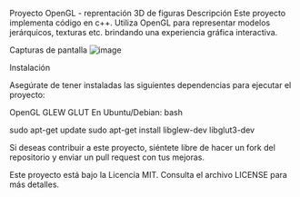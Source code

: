 Proyecto OpenGL - reprentación 3D de figuras 
Descripción
Este proyecto implementa código en c++. Utiliza OpenGL para representar modelos jerárquicos, texturas etc. brindando una experiencia gráfica interactiva.


Capturas de pantalla
![image](https://github.com/user-attachments/assets/dcb2cd3e-1988-4aef-8e0b-850d4f01108a)


Instalación

Asegúrate de tener instaladas las siguientes dependencias para ejecutar el proyecto:

OpenGL
GLEW 
GLUT 
En Ubuntu/Debian:
bash

sudo apt-get update
sudo apt-get install libglew-dev libglut3-dev

Si deseas contribuir a este proyecto, siéntete libre de hacer un fork del repositorio y enviar un pull request con tus mejoras.

Este proyecto está bajo la Licencia MIT. Consulta el archivo LICENSE para más detalles.
